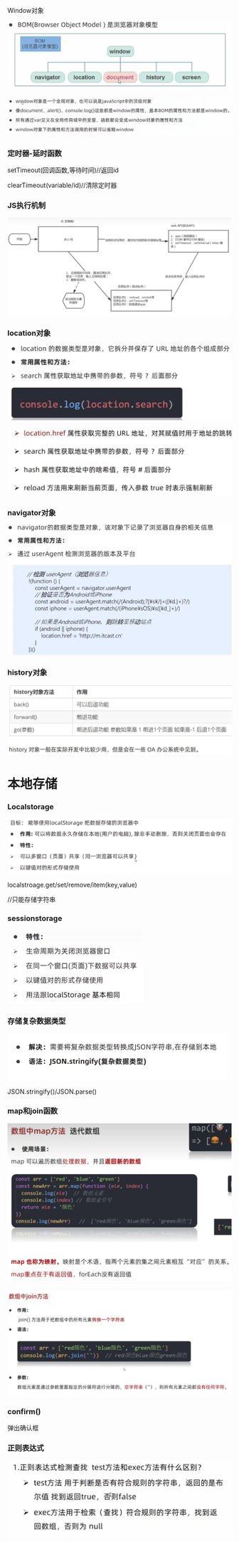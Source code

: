 Window对象

![image-20240420140133448](https://raw.githubusercontent.com/iooiAsrr/picture/main/Typora/202404201401596.png)

![image-20240420140639070](https://raw.githubusercontent.com/iooiAsrr/picture/main/Typora/202404201406172.png)

### 定时器-延时函数

setTimeout(回调函数,等待时间)//返回id

clearTimeout(variable/id)//清除定时器

### JS执行机制

![image-20240420143830373](https://raw.githubusercontent.com/iooiAsrr/picture/main/Typora/202404201438462.png)

### location对象

![image-20240420193135727](https://raw.githubusercontent.com/iooiAsrr/picture/main/Typora/202404201931858.png)

![image-20240420193941353](https://raw.githubusercontent.com/iooiAsrr/picture/main/Typora/202404201939413.png)

### navigator对象

![image-20240420195802859](https://raw.githubusercontent.com/iooiAsrr/picture/main/Typora/202404201958940.png)

### history对象

![image-20240420195735873](https://raw.githubusercontent.com/iooiAsrr/picture/main/Typora/202404201957927.png)

# 本地存储

### Localstorage

![image-20240426150724314](https://raw.githubusercontent.com/iooiAsrr/picture/main/Typora/202404261507400.png)

localstroage.get/set/remove/item(key,value)

//只能存储字符串

### sessionstorage

![image-20240426151139706](https://raw.githubusercontent.com/iooiAsrr/picture/main/Typora/202404261511743.png)

### 存储复杂数据类型

![image-20240426151821515](https://raw.githubusercontent.com/iooiAsrr/picture/main/Typora/202404261518546.png)

JSON.stringify()/JSON.parse()

### map和join函数

![image-20240426205953888](https://raw.githubusercontent.com/iooiAsrr/picture/main/Typora/202404262100084.png)

![image-20240426210131606](https://raw.githubusercontent.com/iooiAsrr/picture/main/Typora/202404262101717.png)

### confirm()

弹出确认框

### 正则表达式

![image-20240502151828671](https://raw.githubusercontent.com/iooiAsrr/picture/main/Typora/202405021518809.png)

